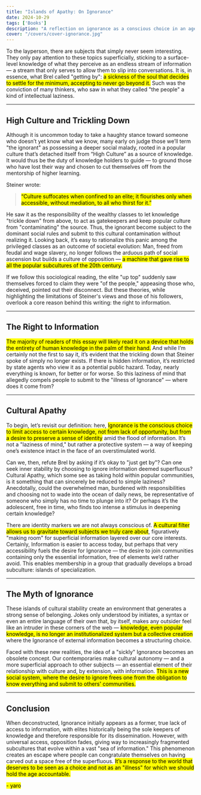 ```yaml
---
title: "Islands of Apathy: On Ignorance"  
date: 2024-10-29  
tags: ['Books']  
description: "A reflection on ignorance as a conscious choice in an age of abundance."  
cover: "/covers/cover-ignorance.jpg"
---
```


To the layperson, there are subjects that simply never seem interesting. They only pay attention to these topics superficially, sticking to a surface-level knowledge of what they perceive as an endless stream of information — a stream that only serves to allow them to slip into conversations. It is, in essence, what Brel called "getting by": <mark>a sickness of the soul that decides to settle for the minimum, accepting to never go beyond it.</mark> Such was the conviction of many thinkers, who saw in what they called "the people" a kind of intellectual laziness.

---

## High Culture and Trickling Down

Although it is uncommon today to take a haughty stance toward someone who doesn’t yet know what we know, many early on judge those we’ll term "the ignorant" as possessing a deeper social malady, rooted in a popular culture that’s detached itself from “High Culture” as a source of knowledge. It would thus be the duty of knowledge holders to guide — to ground those who have lost their way and chosen to cut themselves off from the mentorship of higher learning.

Steiner wrote:  
> <mark>“Culture suffocates when confined to an elite; it flourishes only when accessible, without mediation, to all who thirst for it.”</mark>

He saw it as the responsibility of the wealthy classes to let knowledge "trickle down" from above, to act as gatekeepers and keep popular culture from "contaminating" the source. Thus, the ignorant become subject to the dominant social rules and submit to this cultural contamination without realizing it. Looking back, it’s easy to rationalize this panic among the privileged classes as an outcome of societal evolution: Man, freed from feudal and wage slavery, no longer follows the arduous path of social ascension but builds a culture of opposition — <mark>a machine that gave rise to all the popular subcultures of the 20th century.</mark>

If we follow this sociological reading, the elite "up top" suddenly saw themselves forced to claim they were "of the people," appeasing those who, deceived, pointed out their disconnect. But these theories, while highlighting the limitations of Steiner's views and those of his followers, overlook a core reason behind this writing: the right to information.

---

## The Right to Information

<mark>The majority of readers of this essay will likely read it on a device that holds the entirety of human knowledge in the palm of their hand.</mark> And while I’m certainly not the first to say it, it’s evident that the trickling down that Steiner spoke of simply no longer exists. If there is hidden information, it’s restricted by state agents who view it as a potential public hazard. Today, nearly everything is known, for better or for worse. So this laziness of mind that allegedly compels people to submit to the "illness of Ignorance" — where does it come from?

---

## Cultural Apathy

To begin, let’s revisit our definition: here, <mark>Ignorance is the conscious choice to limit access to certain knowledge, not from lack of opportunity, but from a desire to preserve a sense of identity</mark> amid the flood of information. It’s not a "laziness of mind," but rather a protective system — a way of keeping one’s existence intact in the face of an overstimulated world.

Can we, then, refute Brel by asking if it’s okay to "just get by"? Can one seek inner stability by choosing to ignore information deemed superfluous? Cultural Apathy, which some see as taking hold within popular communities, is it something that can sincerely be reduced to simple laziness? Anecdotally, could the overwhelmed man, burdened with responsibilities and choosing not to wade into the ocean of daily news, be representative of someone who simply has no time to plunge into it? Or perhaps it’s the adolescent, free in time, who finds too intense a stimulus in deepening certain knowledge?

There are identity markers we are not always conscious of. <mark>A cultural filter allows us to gravitate toward subjects we truly care about</mark>, figuratively "making room" for superficial information layered over our core interests. Certainly, Information is easier to access today, but perhaps that very accessibility fuels the desire for Ignorance — the desire to join communities containing only the essential information, free of elements we’d rather avoid. This enables membership in a group that gradually develops a broad subculture: islands of specialization.

---

## The Myth of Ignorance

These islands of cultural stability create an environment that generates a strong sense of belonging. Jokes only understood by initiates, a syntax or even an entire language of their own that, by itself, makes any outsider feel like an intruder in these corners of the web — <mark>knowledge, even popular knowledge, is no longer an institutionalized system but a collective creation</mark> where the Ignorance of external information becomes a structuring choice.

Faced with these new realities, the idea of a "sickly" Ignorance becomes an obsolete concept. Our contemporaries make cultural autonomy — and a more superficial approach to other subjects — an essential element of their relationship with culture and, by extension, with information. <mark>This is a new social system, where the desire to ignore frees one from the obligation to know everything and submit to others' communities.</mark>

---

## Conclusion

When deconstructed, Ignorance initially appears as a former, true lack of access to information, with elites historically being the sole keepers of knowledge and therefore responsible for its dissemination. However, with universal access, opposition fades, giving way to increasingly fragmented subcultures that evolve within a vast "sea of information." This phenomenon creates an escape where people can congratulate themselves on having carved out a space free of the superfluous. <mark>It’s a response to the world that deserves to be seen as a choice and not as an "illness" for which we should hold the age accountable.</mark>

<mark>- yaro</mark>
